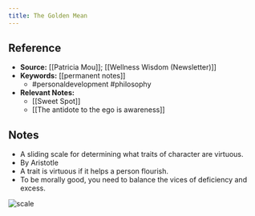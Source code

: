```yaml
---
title: The Golden Mean
---
```

## Reference
- **Source:** [[Patricia Mou]]; [[Wellness Wisdom (Newsletter)]]
- **Keywords:** [[permanent notes]]
	- #personaldevelopment #philosophy 
- **Relevant Notes:**
	- [[Sweet Spot]]
	- [[The antidote to the ego is awareness]]
## Notes
- A sliding scale for determining what traits of character are virtuous. 
- By Aristotle
- A trait is virtuous if it helps a person flourish.
- To be morally good, you need to balance the vices of deficiency and excess.

![scale](https://ci3.googleusercontent.com/proxy/Hn_9p2Dm5LpsR4SN38m6bvVbfDShoQZv9nBZm5_nePif1EPhaLWHD4ydeSAEQ7dyO5gvYhdSG9eqYzJHYqfKDY_0s_r0Gq3zA2vJ-O9L2O1uz_mBZcwA1Sdc23yjI2Y_QHQANqHoBM0u0QgRQspzF9EQmtVI0mMCpiO-xIe-OvRKYg__kzjQEEQR15vy7v33pM7iwT30WKRLqctW8SWWUDUzlTWZ-QuAe2BtFegEOhGrnUDLfIYhtKv-IZBlgE7tk1Se_dZq7ddeZRQIBSyLv15ptMlZY3IhLcdGZVHzZV8LBV5YcEWk9srVHA2ojVK4dwHD84SM-qNYIzRrBCP9TH4RYQ=s0-d-e1-ft#https://cdn.substack.com/image/fetch/w_1448,c_limit,f_auto,q_auto:good,fl_progressive:steep/https%3A%2F%2Fbucketeer-e05bbc84-baa3-437e-9518-adb32be77984.s3.amazonaws.com%2Fpublic%2Fimages%2F438e2822-fc7a-490b-93b0-4f18d5f34219_1372x956.png)